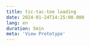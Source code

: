 ```yaml
---
title: tic-tac-toe loading
date: 2024-01-24T14:25:00.000
lang: en
duration: 5min
meta: 'View Prototype'
---
```




<TicTacToeLoading />
